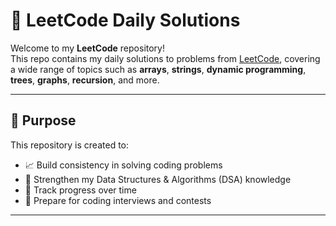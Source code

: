 # 🧠 LeetCode Daily Solutions

Welcome to my **LeetCode** repository!  
This repo contains my daily solutions to problems from [LeetCode](https://leetcode.com/), covering a wide range of topics such as **arrays**, **strings**, **dynamic programming**, **trees**, **graphs**, **recursion**, and more.

---

## 📌 Purpose

This repository is created to:

- 📈 Build consistency in solving coding problems
- 💪 Strengthen my Data Structures & Algorithms (DSA) knowledge
- 📝 Track progress over time
- 🚀 Prepare for coding interviews and contests

---
